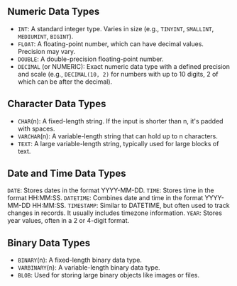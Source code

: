 ## Numeric Data Types

- `INT`: A standard integer type. Varies in size (e.g., `TINYINT`, `SMALLINT`, `MEDIUMINT`, `BIGINT`).
- `FLOAT`: A floating-point number, which can have decimal values. Precision may vary.
- `DOUBLE`: A double-precision floating-point number.
- `DECIMAL` (or NUMERIC): Exact numeric data type with a defined precision and scale (e.g., `DECIMAL(10, 2)` for numbers with up to 10 digits, 2 of which can be after the decimal).

## Character Data Types

- `CHAR`(n): A fixed-length string. If the input is shorter than n, it's padded with spaces.
- `VARCHAR`(n): A variable-length string that can hold up to n characters.
- `TEXT`: A large variable-length string, typically used for large blocks of text.

## Date and Time Data Types

`DATE`: Stores dates in the format YYYY-MM-DD.
`TIME`: Stores time in the format HH:MM:SS.
`DATETIME`: Combines date and time in the format YYYY-MM-DD HH:MM:SS.
`TIMESTAMP`: Similar to DATETIME, but often used to track changes in records. It usually includes timezone information.
`YEAR`: Stores year values, often in a 2 or 4-digit format.

## Binary Data Types

- `BINARY`(n): A fixed-length binary data type.
- `VARBINARY`(n): A variable-length binary data type.
- `BLOB`: Used for storing large binary objects like images or files.
